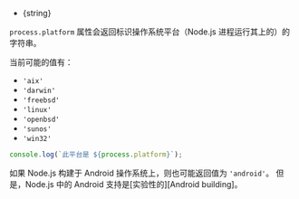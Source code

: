 <!-- YAML
added: v0.1.16
-->

* {string}

`process.platform` 属性会返回标识操作系统平台（Node.js 进程运行其上的）的字符串。

当前可能的值有：

* `'aix'`
* `'darwin'`
* `'freebsd'`
* `'linux'`
* `'openbsd'`
* `'sunos'`
* `'win32'`

```js
console.log(`此平台是 ${process.platform}`);
```

如果 Node.js 构建于 Android 操作系统上，则也可能返回值为 `'android'`。 
但是，Node.js 中的 Android 支持是[实验性的][Android building]。


